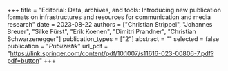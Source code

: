 +++
title = "Editorial: Data, archives, and tools: Introducing new publication formats on infrastructures and resources for communication and media research"
date = 2023-08-22
authors = ["Christian Strippel", "Johannes Breuer", "Silke Fürst", "Erik Koenen", "Dimitri Prandner", "Christian Schwarzenegger"]
publication_types = ["2"]
abstract = ""
selected = false
publication = "*Publizistik*"
url_pdf = "https://link.springer.com/content/pdf/10.1007/s11616-023-00806-7.pdf?pdf=button"
+++

